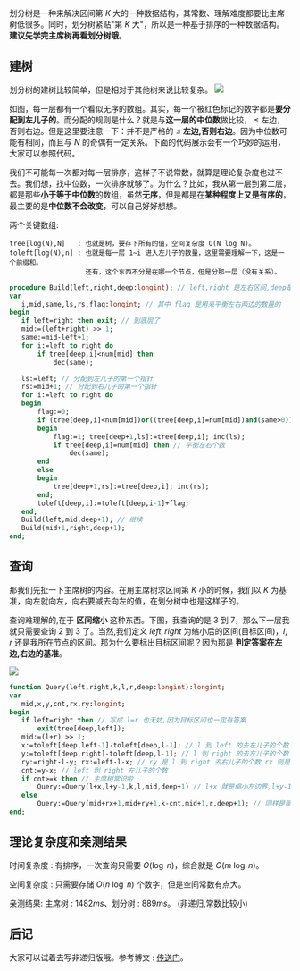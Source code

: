 划分树是一种来解决区间第 $K$ 大的一种数据结构，其常数、理解难度都要比主席树低很多。同时，划分树紧贴"第 $K$ 大"，所以是一种基于排序的一种数据结构。**建议先学完主席树再看划分树哦**。

## 建树

 划分树的建树比较简单，但是相对于其他树来说比较复杂。
 ![](https://s1.ax1x.com/2018/08/31/Pvaer6.png)

 如图，每一层都有一个看似无序的数组。其实，每一个被红色标记的数字都是**要分配到左儿子的**。而分配的规则是什么？就是与**这一层的中位数**做比较， $\leq$ 左边，否则右边。但是这里要注意一下：并不是严格的 $\leq$ **左边,否则右边**。因为中位数可能有相同，而且与 $N$ 的奇偶有一定关系。下面的代码展示会有一个巧妙的运用，大家可以参照代码。

 我们不可能每一次都对每一层排序，这样子不说常数，就算是理论复杂度也过不去。我们想，找中位数，一次排序就够了。为什么？比如，我从第一层到第二层，都是那些**小于等于中位数**的数组，虽然**无序**，但是都是在**某种程度上又是有序的**，最主要的是**中位数不会改变**，可以自己好好想想。

 两个关键数组:
 ```
 tree[log(N),N]   : 也就是树，要存下所有的值，空间复杂度 O(N log N)。
 toleft[log(N),n] : 也就是每一层 1~i 进入左儿子的数量，这里需要理解一下，这是一个前缀和。
                    还有，这个东西不分是在哪一个节点，但是分那一层（没有关系）。 
 ```

 ```pascal
 procedure Build(left,right,deep:longint); // left,right 是左右区间,deep是第几层
 var
 	i,mid,same,ls,rs,flag:longint; // 其中 flag 是用来平衡左右两边的数量的
 begin
 	if left=right then exit; // 到底层了
 	mid:=(left+right) >> 1;
 	same:=mid-left+1;
 	for i:=left to right do 
 		if tree[deep,i]<num[mid] then
 			dec(same);

 	ls:=left; // 分配到左儿子的第一个指针
 	rs:=mid+1; // 分配到右儿子的第一个指针
 	for i:=left to right do
 	begin
 		flag:=0;
 		if (tree[deep,i]<num[mid])or((tree[deep,i]=num[mid])and(same>0)) then // 分配到左边的条件
 		begin
 			flag:=1; tree[deep+1,ls]:=tree[deep,i]; inc(ls);
 			if tree[deep,i]=num[mid] then // 平衡左右个数
 				dec(same);
 		end
 		else
 		begin
 			tree[deep+1,rs]:=tree[deep,i]; inc(rs);
 		end;
 		toleft[deep,i]:=toleft[deep,i-1]+flag;
 	end;
 	Build(left,mid,deep+1); // 继续
 	Build(mid+1,right,deep+1);
 end;
 ```

## 查询

 那我们先扯一下主席树的内容。在用主席树求区间第 $K$ 小的时候，我们以 $K$ 为基准，向左就向左，向右要减去向左的值，在划分树中也是这样子的。

 查询难理解的,在于 **区间缩小** 这种东西。下图，我查询的是 $3$ 到 $7$，那么下一层我就只需要查询 $2$ 到 $3$ 了。当然,我们定义 $left,right$ 为缩小后的区间(目标区间)，$l,r$ 还是我所在节点的区间。那为什么要标出目标区间呢？因为那是 **判定答案在左边,右边的基准**。

 ![](https://s1.ax1x.com/2018/08/31/Pvduyq.png)


 ```pascal
 function Query(left,right,k,l,r,deep:longint):longint;
 var
 	mid,x,y,cnt,rx,ry:longint;
 begin
 	if left=right then // 写成 l=r 也无妨,因为目标区间也一定有答案
 		exit(tree[deep,left]);
 	mid:=(l+r) >> 1;
 	x:=toleft[deep,left-1]-toleft[deep,l-1]; // l 到 left 的去左儿子的个数
 	y:=toleft[deep,right]-toleft[deep,l-1]; // l 到 right 的去左儿子的个数
 	ry:=right-l-y; rx:=left-l-x; // ry 是 l 到 right 去右儿子的个数,rx 则是 l 到 lefr 去右儿子的个数
 	cnt:=y-x; // left 到 right 左儿子的个数
 	if cnt>=k then // 主席树常识啦
 		Query:=Query(l+x,l+y-1,k,l,mid,deep+1) // l+x 就是缩小左边界,l+y-1 就是缩小右区间。对于上图来说,就是把 1 和 2 放弃了。
 	else
 		Query:=Query(mid+rx+1,mid+ry+1,k-cnt,mid+1,r,deep+1); // 同样是缩小区间,只不过变成了右边而已。注意要 k-cnt。
 end;
 ```

## 理论复杂度和亲测结果

时间复杂度 : 有排序，一次查询只需要 $O(\log\ n)$，综合就是 $O(m\ \log\ n)$。

空间复杂度 : 只需要存储 $O(n\ \log\ n)$ 个数字，但是空间常数有点大。

亲测结果:  主席树 : $1482ms$、划分树 : $889ms$。 (非递归,常数比较小)

## 后记

 大家可以试着去写非递归版哦。参考博文 : [传送门](https://blog.csdn.net/littlewhite520/article/details/70250722)。
